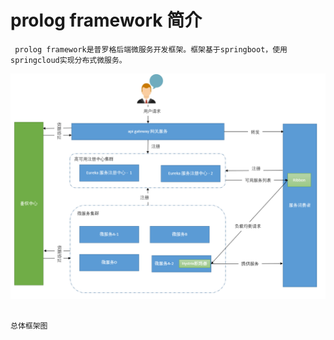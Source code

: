 # prolog framework 简介

```
 prolog framework是普罗格后端微服务开发框架。框架基于springboot，使用springcloud实现分布式微服务。
```

![](/assets/import.png)

                                                                                                 总体框架图






